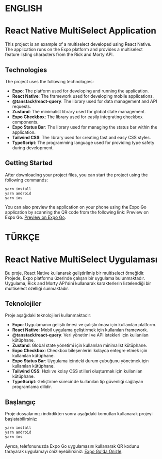 # ENGLISH

# React Native MultiSelect Application

This project is an example of a multiselect developed using React Native. The application runs on the Expo platform and provides a multiselect feature listing characters from the Rick and Morty API.

## Technologies

The project uses the following technologies:
- **Expo**: The platform used for developing and running the application.
- **React Native**: The framework used for developing mobile applications.
- **@tanstack/react-query**: The library used for data management and API requests.
- **Zustand**: The minimalist library used for global state management.
- **Expo Checkbox**: The library used for easily integrating checkbox components.
- **Expo Status Bar**: The library used for managing the status bar within the application.
- **Tailwind CSS**: The library used for creating fast and easy CSS styles.
- **TypeScript**: The programming language used for providing type safety during development.

## Getting Started

After downloading your project files, you can start the project using the following commands:

```bash
yarn install
yarn android
yarn ios

```

You can also preview the application on your phone using the Expo Go application by scanning the QR code from the following link:
Preview on Expo Go.
[Preview on Expo Go](https://expo.dev/preview/update?message=README&updateRuntimeVersion=1.0.0&createdAt=2024-07-14T09%3A11%3A31.256Z&slug=exp&projectId=dbd9179a-6704-4b5e-83c0-4b83b2458df2&group=002e9306-403d-476c-99ea-32549a2bff9d).

# TÜRKÇE

# React Native MultiSelect Uygulaması

Bu proje, React Native kullanarak geliştirilmiş bir multiselect örneğidir. Projede, Expo platformu üzerinde çalışan bir uygulama bulunmaktadır. Uygulama, Rick and Morty API'sini kullanarak karakterlerin listelendiği bir multiselect özelliği sunmaktadır.

## Teknolojiler

Proje aşağıdaki teknolojileri kullanmaktadır:
- **Expo**: Uygulamanın geliştirilmesi ve çalıştırılması için kullanılan platform.
- **React Native**: Mobil uygulama geliştirmek için kullanılan framework.
- **@tanstack/react-query**: Veri yönetimi ve API istekleri için kullanılan kütüphane.
- **Zustand**: Global state yönetimi için kullanılan minimalist kütüphane.
- **Expo Checkbox**: Checkbox bileşenlerini kolayca entegre etmek için kullanılan kütüphane.
- **Expo Status Bar**: Uygulama içindeki durum çubuğunu yönetmek için kullanılan kütüphane.
- **Tailwind CSS**: Hızlı ve kolay CSS stilleri oluşturmak için kullanılan kütüphane.
- **TypeScript**: Geliştirme sürecinde kullanılan tip güvenliği sağlayan programlama dilidir.

## Başlangıç

Proje dosyalarınızı indirdikten sonra aşağıdaki komutları kullanarak projeyi başlatabilirsiniz:

```bash
yarn install
yarn android
yarn ios

```

Ayrıca, telefonunuzda Expo Go uygulamasını kullanarak QR kodunu tarayarak uygulamayı önizleyebilirsiniz:
[Expo Go'da Önizle](https://expo.dev/preview/update?message=README&updateRuntimeVersion=1.0.0&createdAt=2024-07-14T09%3A11%3A31.256Z&slug=exp&projectId=dbd9179a-6704-4b5e-83c0-4b83b2458df2&group=002e9306-403d-476c-99ea-32549a2bff9d).